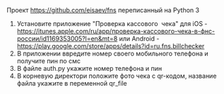 Проект https://github.com/eisaev/fns переписанный на Python 3

1. Установите приложение "Проверка кассового  чека" для iOS - https://itunes.apple.com/ru/app/проверка-кассового-чека-в-фнс-россии/id1169353005?l=en&mt=8 или Android - https://play.google.com/store/apps/details?id=ru.fns.billchecker
2. В приложении ввредите номер своего мобильного телефона и получите пин по смс
3. В файле auth.py укажите номер телефона и пин
4. В корневую директори положите фото чека с qr-кодом, название файла укажите в переменной qr_file

